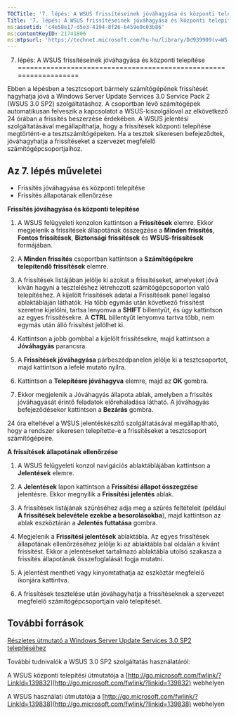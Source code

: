 ```yaml
---
TOCTitle: '7. lépés: A WSUS frissítéseinek jóváhagyása és központi telepítése'
Title: '7. lépés: A WSUS frissítéseinek jóváhagyása és központi telepítése'
ms:assetid: 'c4e58e17-d5e3-4194-8f26-b459e0c03b86'
ms:contentKeyID: 21741806
ms:mtpsurl: 'https://technet.microsoft.com/hu-hu/library/Dd939909(v=WS.10)'
---
```


7. lépés: A WSUS frissítéseinek jóváhagyása és központi telepítése
==================================================================

Ebben a lépésben a tesztcsoport bármely számítógépének frissítését hagyhatja jóvá a Windows Server Update Services 3.0 Service Pack 2 (WSUS 3.0 SP2) szolgáltatáshoz. A csoportban lévő számítógépek automatikusan felveszik a kapcsolatot a WSUS-kiszolgálóval az elkövetkező 24 órában a frissítés beszerzése érdekében. A WSUS jelentési szolgáltatásával megállapíthatja, hogy a frissítések központi telepítése megtörtént-e a tesztszámítógépeken. Ha a tesztek sikeresen befejeződtek, jóváhagyhatja a frissítéseket a szervezet megfelelő számítógépcsoportjaihoz.

Az 7. lépés műveletei
---------------------

-   Frissítés jóváhagyása és központi telepítése
-   Frissítés állapotának ellenőrzése

**Frissítés jóváhagyása és központi telepítése**
1.  A WSUS felügyeleti konzolon kattintson a **Frissítések** elemre. Ekkor megjelenik a frissítések állapotának összegzése a **Minden frissítés**, **Fontos frissítések**, **Biztonsági frissítések** és **WSUS-frissítések** formájában.

2.  A **Minden frissítés** csoportban kattintson a **Számítógépekre telepítendő frissítések** elemre.

3.  A frissítések listájában jelölje ki azokat a frissítéseket, amelyeket jóvá kíván hagyni a teszteléshez létrehozott számítógépcsoporton való telepítéshez. A kijelölt frissítések adatai a Frissítések panel legalsó ablaktábláján láthatók. Ha több egymás után következő frissítést szeretne kijelölni, tartsa lenyomva a **SHIFT** billentyűt, és úgy kattintson az egyes frissítésekre. A **CTRL** billentyűt lenyomva tartva több, nem egymás után álló frissítést jelölhet ki.

4.  Kattintson a jobb gombbal a kijelölt frissítésekre, majd kattintson a **Jóváhagyás** parancsra.

5.  A **Frissítések jóváhagyása** párbeszédpanelen jelölje ki a tesztcsoportot, majd kattintson a lefelé mutató nyílra.

6.  Kattintson a **Telepítésre jóváhagyva** elemre, majd az **OK** gombra.

7.  Ekkor megjelenik a Jóváhagyás állapota ablak, amelyben a frissítés jóváhagyását érintő feladatok előrehaladása látható. A jóváhagyás befejeződésekor kattintson a **Bezárás** gombra.

24 óra elteltével a WSUS jelentéskészítő szolgáltatásával megállapítható, hogy a rendszer sikeresen telepítette-e a frissítéseket a tesztcsoport számítógépeire.

**A frissítések állapotának ellenőrzése**
1.  A WSUS felügyeleti konzol navigációs ablaktáblájában kattintson a **Jelentések** elemre.

2.  A **Jelentések** lapon kattintson a **Frissítési állapot összegzése** jelentésre. Ekkor megnyílik a **Frissítési jelentés** ablak.

3.  A frissítések listájának szűréséhez adja meg a szűrés feltételeit (például **A frissítések belevétele ezekbe a besorolásokba**), majd kattintson az ablak eszköztárán a **Jelentés futtatása** gombra.

4.  Megjelenik a **Frissítési jelentések** ablaktábla. Az egyes frissítések állapotának ellenőrzéséhez jelölje ki az ablaktábla bal oldalán a kívánt frissítést. Ekkor a jelentéseket tartalmazó ablaktábla utolsó szakasza a frissítés állapotának összefoglalását fogja mutatni.

5.  A jelentést mentheti vagy kinyomtathatja az eszköztár megfelelő ikonjára kattintva.

6.  A frissítések tesztelése után jóváhagyhatja a frissítéseknek a szervezet megfelelő számítógépcsoportjain való telepítését.

További források
----------------

[Részletes útmutató a Windows Server Update Services 3.0 SP2 telepítéséhez](https://technet.microsoft.com/4b504edc-93b3-45b0-a7e8-d0107f1a4442)

További tudnivalók a WSUS 3.0 SP2 szolgáltatás használatáról:

A WSUS központi telepítési útmutatója a [http://go.microsoft.com/fwlink/?LinkId=139832](http://go.microsoft.com/fwlink/?linkid=139832) webhelyen

A WSUS használati útmutatója a [http://go.microsoft.com/fwlink/?LinkId=139838](http://go.microsoft.com/fwlink/?linkid=139838) webhelyen
